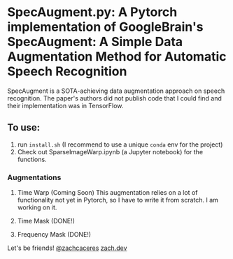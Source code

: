 # SpecAugment.py: A Pytorch implementation of GoogleBrain's SpecAugment: A Simple Data Augmentation Method for Automatic Speech Recognition

SpecAugment is a SOTA-achieving data augmentation approach on speech recognition. The paper's authors did not publish code that I could find and their implementation was in TensorFlow.

## To use:
1. run `install.sh` (I recommend to use a unique `conda` env for the project)
2. Check out SparseImageWarp.ipynb (a Jupyter notebook) for the functions.

### Augmentations
1. Time Warp (Coming Soon)
This augmentation relies on a lot of functionality not yet in Pytorch, so I have to write it from scratch. I am working on it.

2. Time Mask (DONE!)

3. Frequency Mask (DONE!)

Let's be friends! [@zachcaceres](https://twitter.com/zachcaceres) [zach.dev](https://zach.dev)
